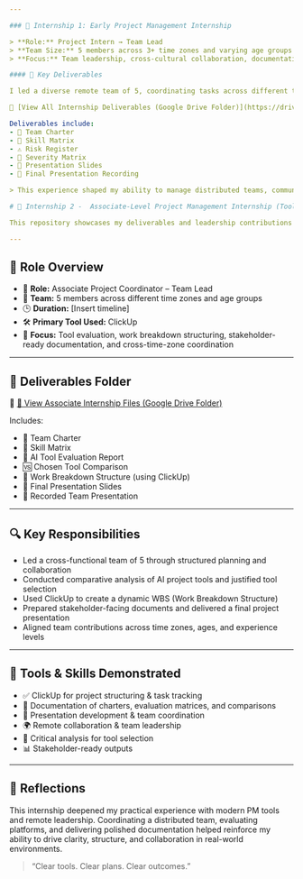 ```yaml
---

### 🧪 Internship 1: Early Project Management Internship

> **Role:** Project Intern → Team Lead  
> **Team Size:** 5 members across 3+ time zones and varying age groups  
> **Focus:** Team leadership, cross-cultural collaboration, documentation, and risk analysis

#### 📂 Key Deliverables

I led a diverse remote team of 5, coordinating tasks across different time zones and experience levels. My responsibilities included team alignment, tracking progress, and preparing key project documents and presentations.

📁 [View All Internship Deliverables (Google Drive Folder)](https://drive.google.com/drive/folders/1uXcl4NNlSeSL-UEu-EvtEiH02pYv2-0W?usp=drive_link)

Deliverables include:
- 👥 Team Charter  
- 🧠 Skill Matrix  
- ⚠️ Risk Register  
- 🚨 Severity Matrix  
- 🎯 Presentation Slides  
- 🎥 Final Presentation Recording

> This experience shaped my ability to manage distributed teams, communicate clearly, and deliver results under real project conditions.

# 🚀 Internship 2 -  Associate-Level Project Management Internship (Tool-Focused)

This repository showcases my deliverables and leadership contributions from an associate-level internship focused on project management using tools like ClickUp. The experience centered on tool evaluation, planning, breakdown structures, and remote team collaboration.

---
```


## 💼 Role Overview

- 🧩 **Role:** Associate Project Coordinator – Team Lead  
- 👥 **Team:** 5 members across different time zones and age groups  
- 🕒 **Duration:** [Insert timeline]  
- 🛠️ **Primary Tool Used:** ClickUp  
- 🎯 **Focus:** Tool evaluation, work breakdown structuring, stakeholder-ready documentation, and cross-time-zone coordination

---

## 📂 Deliverables Folder

📁 [🔗 View Associate Internship Files (Google Drive Folder)](https://drive.google.com/drive/folders/12MT4gjLtVszi7rpRSD-ApJyhKwSwABdj?usp=drive_link)

Includes:

- 👥 Team Charter  
- 🧠 Skill Matrix  
- 🤖 AI Tool Evaluation Report  
- 🆚 Chosen Tool Comparison  
- 🧩 Work Breakdown Structure (using ClickUp)  
- 🎯 Final Presentation Slides  
- 🎥 Recorded Team Presentation

---

## 🔍 Key Responsibilities

- Led a cross-functional team of 5 through structured planning and collaboration  
- Conducted comparative analysis of AI project tools and justified tool selection  
- Used ClickUp to create a dynamic WBS (Work Breakdown Structure)  
- Prepared stakeholder-facing documents and delivered a final project presentation  
- Aligned team contributions across time zones, ages, and experience levels

---

## 🧠 Tools & Skills Demonstrated

- ✅ ClickUp for project structuring & task tracking  
- 🧾 Documentation of charters, evaluation matrices, and comparisons  
- 🎤 Presentation development & team coordination  
- 🌍 Remote collaboration & team leadership  
- 🧠 Critical analysis for tool selection  
- 📊 Stakeholder-ready outputs

---

## 💬 Reflections

This internship deepened my practical experience with modern PM tools and remote leadership. Coordinating a distributed team, evaluating platforms, and delivering polished documentation helped reinforce my ability to drive clarity, structure, and collaboration in real-world environments.

> “Clear tools. Clear plans. Clear outcomes.”
